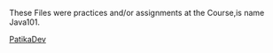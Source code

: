
These Files were practices and/or assignments at the Course,is name Java101.

[PatikaDev](https://www.patika.dev/tr)
